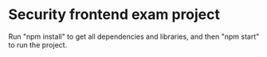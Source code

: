 # Security frontend exam project

Run "npm install" to get all dependencies and libraries, and then "npm start" to run the project.

